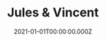 ---
title: Jules & Vincent
description: "Jules Winnfield and Vincent Vega. The two protagonist villains of the 1994 Tarantino crime film Pulp Fiction."
date: "2021-01-01T00:00:00.000Z"
category: personal
preview: "/img/projects/personal/jules-vincent/1.jpg"
images: ["personal/jules-vincent/1.jpg", "personal/jules-vincent/2.jpg"]
---